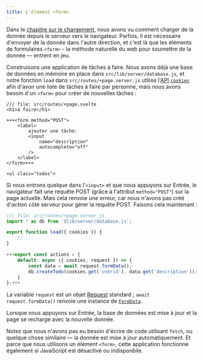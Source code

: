 ```yaml
---
title: L'élément <form>
---
```


Dans le [chapitre sur le chargement](page-data), nous avons vu comment charger de la donnée depuis le serveur vers le navigateur. Parfois, il est nécessaire d'envoyer de la donnée dans l'autre direction, et c'est là que les éléments de formulaires `<form>` - la méthode naturelle du web pour soumettre de la donnée — entrent en jeu.

Construisons une application de tâches à faire. Nous avons déjà une base de données en mémoire en place dans `src/lib/server/database.js`, et notre fonction `load` dans `src/routes/+page.server.js` utilise l'<span class="vo">[API](SVELTE_SITE_URL/docs/development#api)</span> <span class="vo">[`cookies`](KIT_SITE_URL/docs/load#cookies-and-headers)</span> afin d'avoir une liste de tâches à faire par personne, mais nous avons besoin d'un `<form>` pour créer de nouvelles tâches :

```svelte
/// file: src/routes/+page.svelte
<h1>à faire</h1>

+++<form method="POST">
	<label>
		ajouter une tâche:
		<input
			name="description"
			autocomplete="off"
		/>
	</label>
</form>+++

<ul class="todos">
```

Si nous entrons quelque dans l'`<input>` et que nous appuyons sur Entrée, le navigateur fait une requête POST (grâce à l'attribut `method="POST"`) sur la page actuelle. Mais cela renvoie une erreur, car nous n'avons pas créé d'_action_ côté serveur pour gérer la requête POST. Faisons cela maintenant :

```js
/// file: src/routes/+page.server.js
import * as db from '$lib/server/database.js';

export function load({ cookies }) {
	// ...
}

+++export const actions = {
	default: async ({ cookies, request }) => {
		const data = await request.formData();
		db.createTodo(cookies.get('userid'), data.get('description'));
	}
};+++
```

La variable `request` est un objet [Request](https://developer.mozilla.org/fr/docs/Web/API/Request) standard ; `await request.formData()` renvoie une instance de [`FormData`](https://developer.mozilla.org/fr/docs/Web/API/FormData).

Lorsque nous appuyons sur Entrée, la base de données est mise à jour et la page se recharge avec la nouvelle donnée.

Notez que nous n'avons pas eu besoin d'écrire de code utilisant `fetch`, ou quelque chose similaire — la donnée est mise à jour automatiquement. Et parce que nous utilisons un élément `<form>`, cette application fonctionne également si JavaScript est désactivé ou indisponbile.

